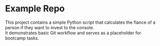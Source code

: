 # Example Repo

This project contains a simple Python script that calculates the fiance of a person if they want to invest to the console.  
It demonstrates basic Git workflow and serves as a placeholder for bootcamp tasks.